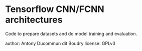 # Tensorflow CNN/FCNN architectures

Code to prepare datasets and do model training and evaluation.

author: Antony Ducommun dit Boudry
license: GPLv3
